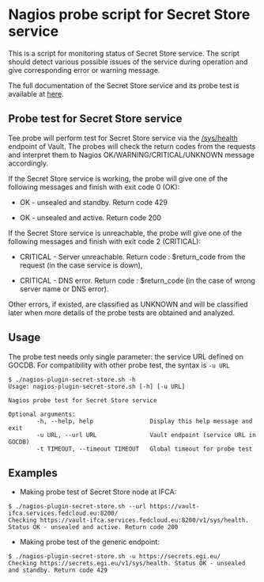 # Nagios probe script for Secret Store service

This is a script for monitoring status of Secret Store service. The script 
should detect various possible issues of the service during operation and 
give corresponding error or warning message. 

The full documentation of the Secret Store service and its probe test is available
at [here](https://vault.docs.fedcloud.eu/intro.html).

## Probe test for Secret Store service

Tee probe will perform test for Secret Store service via the 
[/sys/health](https://developer.hashicorp.com/vault/api-docs/system/health) endpoint 
of Vault. The probes will check the return codes from the requests and 
interpret them to Nagios OK/WARNING/CRITICAL/UNKNOWN  message accordingly.


If the Secret Store service is working, the probe will give one of the 
following messages and finish with exit code 0 (OK):

- OK - unsealed and standby. Return code 429 

- OK - unsealed and active. Return code 200

If the Secret Store service is unreachable, the probe will give one of the 
following messages and finish with exit code 2 (CRITICAL):

- CRITICAL - Server unreachable. Return code : $return_code from the request
(in the case service is down),

- CRITICAL - DNS error. Return code : $return_code (in the case of wrong 
server name or DNS error).

Other errors, if existed, are classified as UNKNOWN and will be classified 
later when more details of the probe tests are obtained and analyzed.

## Usage

The probe test needs only single parameter: the service URL defined on GOCDB. 
For compatibility with other probe test, the syntax is `-u URL`

```
$ ./nagios-plugin-secret-store.sh -h
Usage: nagios-plugin-secret-store.sh [-h] [-u URL] 

Nagios probe test for Secret Store service

Optional arguments:
        -h, --help, help                Display this help message and exit
        -u URL, --url URL               Vault endpoint (service URL in GOCDB)
        -t TIMEOUT, --timeout TIMEOUT   Global timeout for probe test
```

## Examples

- Making probe test of Secret Store node at IFCA:

```
$ ./nagios-plugin-secret-store.sh --url https://vault-ifca.services.fedcloud.eu:8200/
Checking https://vault-ifca.services.fedcloud.eu:8200/v1/sys/health. Status OK - unsealed and active. Return code 200
```

- Making probe test of the generic endpoint:

```
$ ./nagios-plugin-secret-store.sh -u https://secrets.egi.eu/
Checking https://secrets.egi.eu/v1/sys/health. Status OK - unsealed and standby. Return code 429
```